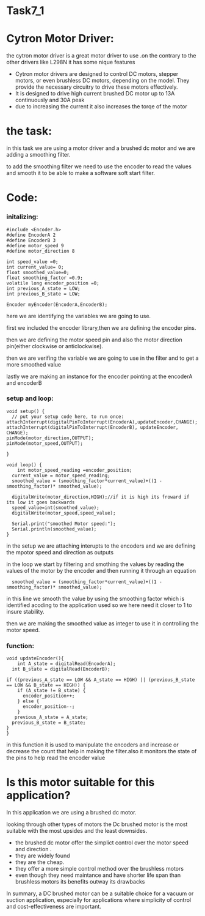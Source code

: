 # Task7_1

# Cytron Motor Driver:

the cytron motor driver is a great motor driver to use .on the contrary to the other drivers like L298N it has some nique features

- Cytron motor drivers are designed to control DC motors, stepper motors, or even brushless DC motors, depending on the model. They provide the necessary circuitry to drive these motors effectively.
- It is designed to drive high current brushed DC motor up to 13A continuously and 30A peak
- due to increasing the current it also increases the torqe of the motor

# the task:

in this task we are using a motor driver and a brushed dc motor and we are adding a smoothing filter.

to add the smoothing filter we need to use the encoder to read the values and smooth it to be able to make a software soft start filter.

# Code:

### initalizing:

```arduino
#include <Encoder.h>
#define EncoderA 2
#define EncoderB 3
#define motor_speed 9
#define motor_direction 8

int speed_value =0;
int current_value= 0;
float smoothed_value=0;
float smoothing_factor =0.9;
volatile long encoder_position =0;
int previous_A_state = LOW;
int previous_B_state = LOW;

Encoder myEncoder(EncoderA,EncoderB);
```

here we are identifying the variables we are going to use.

first we included the encoder library,then we are defining the encoder pins.

then we are defining the motor speed pin and also the motor direction pin(either clockwise or anticlockwise).

then we are verifing the variable we are going to use in the filter and to get a more smoothed value

lastly we are making an instance for the encoder pointing at the encoderA and encoderB

### setup and loop:

```arduino
void setup() {
  // put your setup code here, to run once:
attachInterrupt(digitalPinToInterrupt(EncoderA),updateEncoder,CHANGE);
attachInterrupt(digitalPinToInterrupt(EncoderB), updateEncoder, CHANGE);
pinMode(motor_direction,OUTPUT);
pinMode(motor_speed,OUTPUT);

}

void loop() {
    int motor_speed_reading =encoder_position;
  current_value = motor_speed_reading;
  smoothed_value = (smoothing_factor*current_value)+((1 - smoothing_factor)* smoothed_value);
  
  digitalWrite(motor_direction,HIGH);//if it is high its froward if its low it goes backwards
  speed_value=int(smoothed_value);
  digitalWrite(motor_speed,speed_value);
  
  Serial.print("smoothed Motor speed:");
  Serial.println(smoothed_value);
}
```

in the setup we are attaching interupts to the encoders and we are defining the mpotor speed and direction as outputs

in the loop we start by filtering and smothing the values by reading the values of the motor by the encoder and then running it through an equation

```arduino
  smoothed_value = (smoothing_factor*current_value)+((1 - smoothing_factor)* smoothed_value);
```

in this line we smooth the value by using the smoothing factor which is identified acoding to the application used so we here need it closer to 1 to insure stability.

then we are making the smoothed value as integer to use it in controlling the motor speed.

### function:

```arduino
void updateEncoder(){
    int A_state = digitalRead(EncoderA);
  int B_state = digitalRead(EncoderB);

if ((previous_A_state == LOW && A_state == HIGH) || (previous_B_state == LOW && B_state == HIGH)) {
    if (A_state != B_state) {
      encoder_position++;
    } else {
      encoder_position--;
    }
   previous_A_state = A_state;
  previous_B_state = B_state;
}
}
```

in this function it is used to manipulate the encoders and increase or decrease the count that help in making the filter.also it monitors the state of the pins to help read the encoder value

# Is this motor suitable for this application?

In this application we are using a brushed dc motor.

looking through other types of motors the Dc brushed motor is the most suitable with the most upsides and the least downsides.

- the brushed dc motor offer the simplict control over the motor speed and direction .
- they are widely found
- they are the cheap.
- they offer a more simple control method over the brushless motors
- even though they need maintance and have shorter life span than brushless motors its benefits outway its drawbacks

In summary, a DC brushed motor can be a suitable choice for a vacuum or suction application, especially for applications where simplicity of control and cost-effectiveness are important.